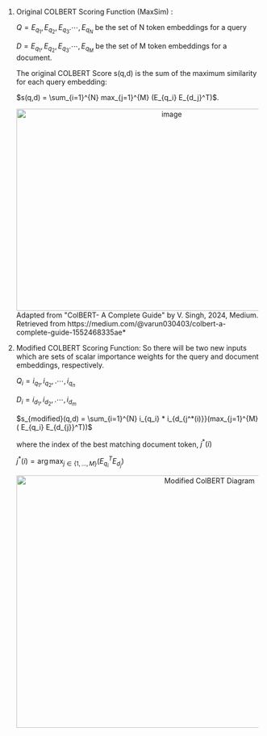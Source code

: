 1) Original COLBERT Scoring Function (MaxSim) :

   $Q = {E_{q_1}, E_{q_2}, E_{q_3} .\cdots, E_{q_N}}$ be the set of N token embeddings for a query

   $D = {E_{q_1}, E_{q_2}, E_{q_3} .\cdots, E_{q_M}}$ be the set of M token embeddings for a document.

   The original COLBERT Score s(q,d) is the sum of the maximum similarity for each query embedding:

   $s(q,d) = \sum_{i=1}^{N} max_{j=1}^{M} (E_{q_i} E_{d_j}^T)$.

    <div align="center">
      <img src="https://github.com/user-attachments/assets/b1e78042-8548-4eb3-840f-a9acbcff020d" width="600" height="400" alt="image" />
    </div>
   Adapted from "ColBERT- A Complete Guide" by V. Singh, 2024, Medium. Retrieved from https://medium.com/@varun030403/colbert-a-complete-guide-1552468335ae*




3) Modified COLBERT Scoring Function:
   So there will be two new inputs which are sets of scalar importance weights for the query and document embeddings, respectively.

   $Q_i = {i_{q_1}, i_{q_2}, .\cdots, i_{q_n}}$

   $D_i = {i_{d_1}, i_{d_2}, .\cdots, i_{d_m}}$

   $s_{modified}(q,d) = \sum_{i=1}^{N} i_{q_i} * i_{d_{j^*(i)}}(max_{j=1}^{M} ( E_{q_i} E_{d_{j}}^T))$

   where the index of the best matching document token, $j^*(i)$

   $j^*(i) = \arg\max_{j \in \{1, \dots, M\}} \big( E_{q_i}^T E_{d_j} \big)$

   <div align="center">
     <img src="https://github.com/user-attachments/assets/2d65fb33-b16f-4311-8e64-869962f95460" alt="Modified ColBERT Diagram" width="750" height="500" />
   </div>




